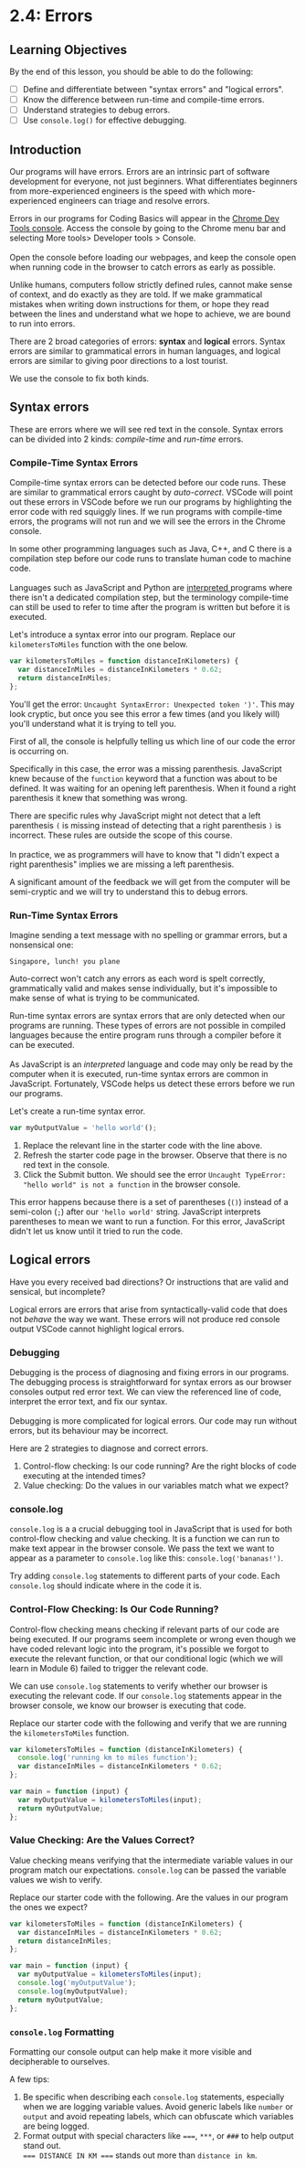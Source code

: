# 2.4: Errors

## Learning Objectives

By the end of this lesson, you should be able to do the following:

* [ ] Define and differentiate between "syntax errors" and "logical errors".
* [ ] Know the difference between run-time and compile-time errors.
* [ ] Understand strategies to debug errors.
* [ ] Use `console.log()` for effective debugging.

## Introduction

Our programs will have errors. Errors are an intrinsic part of software development for everyone, not just beginners. What differentiates beginners from more-experienced engineers is the speed with which more-experienced engineers can triage and resolve errors.

Errors in our programs for Coding Basics will appear in the [Chrome Dev Tools console](https://developer.chrome.com/docs/devtools/open/). Access the console by going to the Chrome menu bar and selecting More tools> Developer tools > Console. \
\
Open the console before loading our webpages, and keep the console open when running code in the browser to catch errors as early as possible.

Unlike humans, computers follow strictly defined rules, cannot make sense of context, and do exactly as they are told. If we make grammatical mistakes when writing down instructions for them, or hope they read between the lines and understand what we hope to achieve, we are bound to run into errors.

There are 2 broad categories of errors: **syntax** and **logical** errors. Syntax errors are similar to grammatical errors in human languages, and logical errors are similar to giving poor directions to a lost tourist.

We use the console to fix both kinds.

## Syntax errors

These are errors where we will see red text in the console. Syntax errors can be divided into 2 kinds: _compile-time_ and _run-time_ errors.

### Compile-Time Syntax Errors

Compile-time syntax errors can be detected before our code runs. These are similar to grammatical errors caught by _auto-correct_. VSCode will point out these errors in VSCode before we run our programs by highlighting the error code with red squiggly lines. If we run programs with compile-time errors, the programs will not run and we will see the errors in the Chrome console.

In some other programming languages such as Java, C++, and C there is a compilation step before our code runs to translate human code to machine code. \
\
Languages such as JavaScript and Python are [interpreted ](additional-resources-2.md#errors)programs where there isn't a dedicated compilation step, but the terminology compile-time can still be used to refer to time after the program is written but before it is executed.

Let's introduce a syntax error into our program. Replace our `kilometersToMiles` function with the one below.

```javascript
var kilometersToMiles = function distanceInKilometers) {
  var distanceInMiles = distanceInKilometers * 0.62;
  return distanceInMiles;
};
```

You'll get the error: `Uncaught SyntaxError: Unexpected token ')'`. This may look cryptic, but once you see this error a few times (and you likely will) you'll understand what it is trying to tell you.

First of all, the console is helpfully telling us which line of our code the error is occurring on.

Specifically in this case, the error was a missing parenthesis. JavaScript knew because of the `function` keyword that a function was about to be defined. It was waiting for an opening left parenthesis. When it found a right parenthesis it knew that something was wrong.

There are specific rules why JavaScript might not detect that a left parenthesis `(` is missing instead of detecting that a right parenthesis `)` is incorrect. These rules are outside the scope of this course. \
\
In practice, we as programmers will have to know that "I didn't expect a right parenthesis" implies we are missing a left parenthesis.

A significant amount of the feedback we will get from the computer will be semi-cryptic and we will try to understand this to debug errors.

### Run-Time Syntax Errors

Imagine sending a text message with no spelling or grammar errors, but a nonsensical one:

```
Singapore, lunch! you plane
```

Auto-correct won't catch any errors as each word is spelt correctly, grammatically valid and makes sense individually, but it's impossible to make sense of what is trying to be communicated.

Run-time syntax errors are syntax errors that are only detected when our programs are running. These types of errors are not possible in compiled languages because the entire program runs through a compiler before it can be executed. \
\
As JavaScript is an _interpreted_ language and code may only be read by the computer when it is executed, run-time syntax errors are common in JavaScript. Fortunately, VSCode helps us detect these errors before we run our programs.

Let's create a run-time syntax error.

```javascript
var myOutputValue = 'hello world'();
```

1. Replace the relevant line in the starter code with the line above.
2. Refresh the starter code page in the browser. Observe that there is no red text in the console.
3. Click the Submit button. We should see the error `Uncaught TypeError: "hello world" is not a function` in the browser console.

This error happens because there is a set of parentheses (`()`) instead of a semi-colon (`;`) after our `'hello world'` string. JavaScript interprets parentheses to mean we want to run a function. For this error, JavaScript didn't let us know until it tried to run the code.

## Logical errors

Have you every received bad directions? Or instructions that are valid and sensical, but incomplete?

Logical errors are errors that arise from syntactically-valid code that does not _behave_ the way we want. These errors will not produce red console output VSCode cannot highlight logical errors.

### Debugging

Debugging is the process of diagnosing and fixing errors in our programs. \
The debugging process is straightforward for syntax errors as our browser consoles output red error text. We can view the referenced line of code, interpret the error text, and fix our syntax. \
\
Debugging is more complicated for logical errors. Our code may run without errors, but its behaviour may be incorrect.

Here are 2 strategies to diagnose and correct errors.

1. Control-flow checking: Is our code running? Are the right blocks of code executing at the intended times?
2. Value checking: Do the values in our variables match what we expect?

### console.log

`console.log` is a a crucial debugging tool in JavaScript that is used for both control-flow checking and value checking. It is a function we can run to make text appear in the browser console. We pass the text we want to appear as a parameter to `console.log` like this: `console.log('bananas!')`.

Try adding `console.log` statements to different parts of your code. Each `console.log` should indicate where in the code it is.&#x20;

### Control-Flow Checking: Is Our Code Running?

Control-flow checking means checking if relevant parts of our code are being executed. If our programs seem incomplete or wrong even though we have coded relevant logic into the program, it's possible we forgot to execute the relevant function, or that our conditional logic (which we will learn in Module 6) failed to trigger the relevant code.

We can use `console.log` statements to verify whether our browser is executing the relevant code. If our `console.log` statements appear in the browser console, we know our browser is executing that code.

Replace our starter code with the following and verify that we are running the `kilometersToMiles` function.

```javascript
var kilometersToMiles = function (distanceInKilometers) {
  console.log('running km to miles function');
  var distanceInMiles = distanceInKilometers * 0.62;
};

var main = function (input) {
  var myOutputValue = kilometersToMiles(input);
  return myOutputValue;
};
```

### Value Checking: Are the Values Correct?

Value checking means verifying that the intermediate variable values in our program match our expectations. `console.log` can be passed the variable values we wish to verify.

Replace our starter code with the following. Are the values in our program the ones we expect?

```javascript
var kilometersToMiles = function (distanceInKilometers) {
  var distanceInMiles = distanceInKilometers * 0.62;
  return distanceInMiles;
};

var main = function (input) {
  var myOutputValue = kilometersToMiles(input);
  console.log('myOutputValue');
  console.log(myOutputValue);
  return myOutputValue;
};
```

### **`console.log` Formatting**

Formatting our console output can help make it more visible and decipherable to ourselves.

A few tips:

1. Be specific when describing each `console.log` statements, especially when we are logging variable values. Avoid generic labels like `number` or `output` and avoid repeating labels, which can obfuscate which variables are being logged.
2. Format output with special characters like `===`, `***`, or `###` to help output stand out. \
   `=== DISTANCE IN KM ===` stands out more than `distance in km`.

